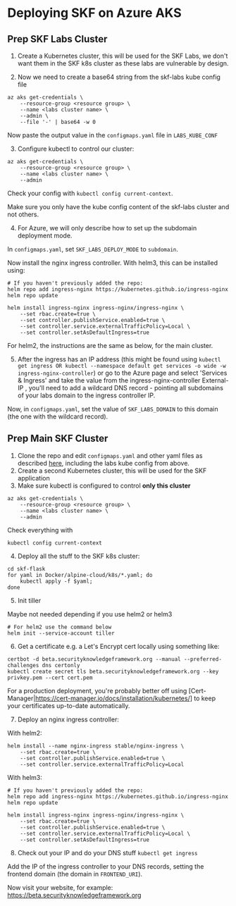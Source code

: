 # Deploying SKF on Azure AKS

## Prep SKF Labs Cluster

1. Create a Kubernetes cluster, this will be used for the SKF Labs, we don't want them in the SKF
   k8s cluster as these labs are vulnerable by design.

2. Now we need to create a base64 string from the skf-labs kube config file
```
az aks get-credentials \
    --resource-group <resource group> \
    --name <labs cluster name> \
    --admin \
    --file '-' | base64 -w 0
```
Now paste the output value in the `configmaps.yaml` file in `LABS_KUBE_CONF`

3. Configure kubectl to control our cluster:

```
az aks get-credentials \
    --resource-group <resource group> \
    --name <labs cluster name> \
    --admin
```

Check your config with `kubectl config current-context`.

Make sure you only have the kube config content of the skf-labs cluster and not others.

4. For Azure, we will only describe how to set up the subdomain deployment mode.

In `configmaps.yaml`, set `SKF_LABS_DEPLOY_MODE` to `subdomain`.

Now install the nginx ingress controller. With helm3, this can be installed using:
```
# If you haven't previously added the repo:
helm repo add ingress-nginx https://kubernetes.github.io/ingress-nginx
helm repo update

helm install ingress-nginx ingress-nginx/ingress-nginx \
    --set rbac.create=true \
    --set controller.publishService.enabled=true \
    --set controller.service.externalTrafficPolicy=Local \
    --set controller.setAsDefaultIngress=true
```
For helm2, the instructions are the same as below, for the main cluster.

5. After the ingress has an IP address (this might be found using `kubectl get ingress OR kubectl --namespace default get services -o wide -w ingress-nginx-controller`) or go to the Azure page and select 'Services & Ingress' and take the value from the ingress-nginx-controller External-IP , you'll
   need to add a wildcard DNS record - pointing all subdomains of your labs domain to the ingress
   controller IP.

Now, in `configmaps.yaml`, set the value of `SKF_LABS_DOMAIN` to this domain (the one with the
wildcard record).

## Prep Main SKF Cluster

1. Clone the repo and edit `configmaps.yaml` and other yaml files as described [here](README.md),
   including the labs kube config from above.
2. Create a second Kubernetes cluster, this will be used for the SKF application
3. Make sure kubectl is configured to control **only this cluster**

```
az aks get-credentials \
    --resource-group <resource group> \
    --name <labs cluster name> \
    --admin
```

Check everything with
```
kubectl config current-context
```

4. Deploy all the stuff to the SKF k8s cluster:

```
cd skf-flask
for yaml in Docker/alpine-cloud/k8s/*.yaml; do
    kubectl apply -f $yaml;
done
```

5. Init tiller

Maybe not needed depending if you use helm2 or helm3
```
# For helm2 use the command below
helm init --service-account tiller
```

6. Get a certificate e.g. a Let's Encrypt cert locally using something like:

```
certbot -d beta.securityknowledgeframework.org --manual --preferred-challenges dns certonly
kubectl create secret tls beta.securityknowledgeframework.org --key privkey.pem --cert cert.pem
```

For a production deployment, you're probably better off using
[Cert-Manager|https://cert-manager.io/docs/installation/kubernetes/] to keep your certificates
up-to-date automatically.

7. Deploy an nginx ingress controller:

With helm2:
```
helm install --name nginx-ingress stable/nginx-ingress \
    --set rbac.create=true \
    --set controller.publishService.enabled=true \
    --set controller.service.externalTrafficPolicy=Local
```
With helm3:
```
# If you haven't previously added the repo:
helm repo add ingress-nginx https://kubernetes.github.io/ingress-nginx
helm repo update

helm install ingress-nginx ingress-nginx/ingress-nginx \
    --set rbac.create=true \
    --set controller.publishService.enabled=true \
    --set controller.service.externalTrafficPolicy=Local \
    --set controller.setAsDefaultIngress=true
```

8. Check out your IP and do your DNS stuff `kubectl get ingress`

Add the IP of the ingress controller to your DNS records, setting the frontend domain (the domain in
`FRONTEND_URI`).

Now visit your website, for example: https://beta.securityknowledgeframework.org
